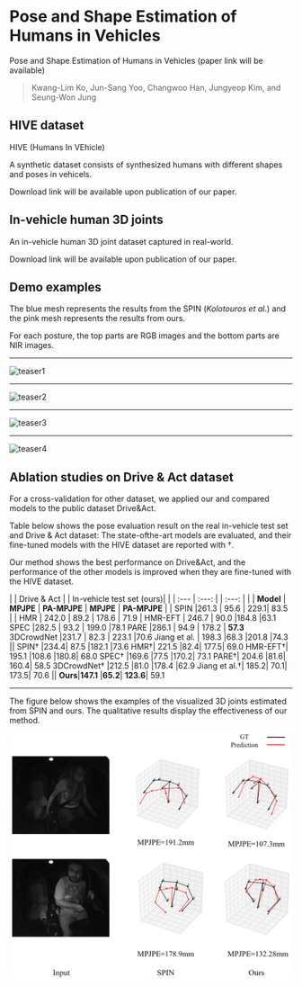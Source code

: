 # Pose and Shape Estimation of Humans in Vehicles

Pose and Shape Estimation of Humans in Vehicles (paper link will be available)

> Kwang-Lim Ko, Jun-Sang Yoo, Changwoo Han, Jungyeop Kim, and Seung-Won Jung


## HIVE dataset

HIVE (Humans In VEhicle)

A synthetic dataset consists of synthesized humans with different shapes and poses in vehicels.

Download link will be available upon publication of our paper.

## In-vehicle human 3D joints

An in-vehicle human 3D joint dataset captured in real-world.

Download link will be available upon publication of our paper.


## Demo examples

The blue mesh represents the results from the SPIN (_Kolotouros et al_.) and the pink mesh represents the results from ours.

For each posture, the top parts are RGB images and the bottom parts are NIR images. 



---

![teaser1](teaser1.gif)

---

![teaser2](teaser2.gif)

---

![teaser3](teaser3.gif)

---

![teaser4](teaser4.gif)

## Ablation studies on Drive & Act dataset

For a cross-validation for other dataset, we applied our and compared models to the public dataset Drive&Act.

Table below shows the pose evaluation result on the real in-vehicle test set and Drive & Act dataset: The state-ofthe-art models are evaluated, and their fine-tuned models with the HIVE dataset are reported with †.

Our method shows the best performance on Drive&Act, and the performance of the other models is improved
when they are fine-tuned with the HIVE dataset.

|    | Drive & Act |   | In-vehicle test set (ours)| |
| :---         |     :---:   |   |       :---:       |  |
|  **Model**         |     **MPJPE** | **PA-MPJPE**  |      **MPJPE**     | **PA-MPJPE** |
| SPIN    |261.3 | 95.6   | 229.1|  83.5        |
| HMR     | 242.0 |  89.2    | 178.6 |    71.9      |
HMR-EFT | 246.7 | 90.0  |184.8  |63.1
SPEC  |282.5 | 93.2 | 199.0  |78.1
PARE  |286.1 | 94.9 | 178.2 | **57.3**
3DCrowdNet  |231.7 | 82.3 | 223.1  |70.6
Jiang et al. | 198.3  |68.3  |201.8  |74.3
||
SPIN† |234.4| 87.5 |182.1 |73.6
HMR†| 221.5 |82.4| 177.5| 69.0
HMR-EFT†| 195.1 |108.6 |180.8| 68.0
SPEC† |169.6 |77.5 |170.2| 73.1
PARE†| 204.6 |81.6| 160.4| 58.5
3DCrowdNet† |212.5 |81.0 |178.4 |62.9
Jiang et al.†| 185.2| 70.1| 173.5| 70.6
||
**Ours**|**147.1** |**65.2**| **123.6**| 59.1

---

The figure below shows the examples of the visualized 3D joints estimated from SPIN and ours. The qualitative results display the effectiveness of our method.


![teaser5](Drive_act_vis.png)


